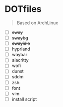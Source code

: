 # DOTfiles
> Based on ArchLinux

- [ ] ~~sway~~
- [ ] ~~swaybg~~
- [ ] ~~swayidle~~
- [ ] hyprland
- [ ] waybar
- [ ] alacritty
- [ ] wofi
- [ ] dunst
- [ ] sddm
- [ ] zsh
- [ ] font
- [ ] vim
- [ ] install script
